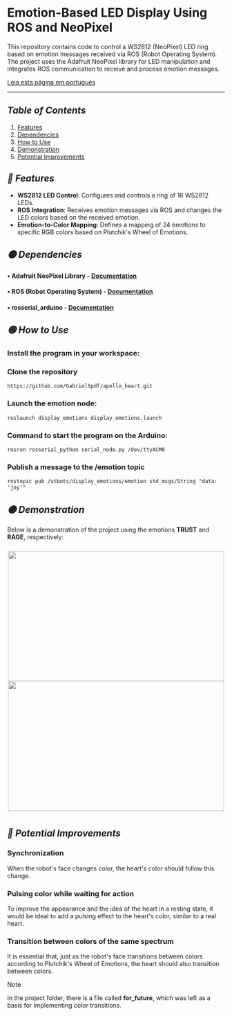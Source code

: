 # Emotion-Based LED Display Using ROS and NeoPixel

This repository contains code to control a WS2812 (NeoPixel) LED ring based on emotion messages received via ROS (Robot Operating System). The project uses the Adafruit NeoPixel library for LED manipulation and integrates ROS communication to receive and process emotion messages.

[Leia esta página em português](https://github.com/GabrielSpdf/Apollo-Heart/blob/main/README.md)

---

## *Table of Contents*

1. [Features](#-features)
2. [Dependencies](#-dependencies)
3. [How to Use](#-how-to-use)
4. [Demonstration](#-demonstration)
5. [Potential Improvements](#-potential-improvements)

## *🔵 Features*
- **WS2812 LED Control**: Configures and controls a ring of 16 WS2812 LEDs.
- **ROS Integration**: Receives emotion messages via ROS and changes the LED colors based on the received emotion.
- **Emotion-to-Color Mapping**: Defines a mapping of 24 emotions to specific RGB colors based on Plutchik's Wheel of Emotions.

## *🟡 Dependencies*
#### • Adafruit NeoPixel Library - [Documentation](https://github.com/adafruit/Adafruit_NeoPixel)
#### • ROS (Robot Operating System) - [Documentation](https://www.ros.org/)
#### • rosserial_arduino - [Documentation](http://wiki.ros.org/rosserial_arduino)

## *🟢 How to Use*

### Install the program in your workspace:

### Clone the repository
```
https://github.com/GabrielSpdf/apollo_heart.git
```

### Launch the emotion node:
```
roslaunch display_emotions display_emotions.launch
```

### Command to start the program on the Arduino:
```
rosrun rosserial_python serial_node.py /dev/ttyACM0
```
### Publish a message to the /emotion topic
```
rostopic pub /utbots/display_emotions/emotion std_msgs/String "data: 'joy'"
```

## *🟣 Demonstration*

Below is a demonstration of the project using the emotions **TRUST** and **RAGE**, respectively:

<div style="display: flex; flex-direction: row; justify-content: center;">
  <div style="margin: 10px; text-align: center;">
    <img src="assets/video1.gif" alt="" width="500" height="300"/>
    <img src="assets/video0.gif" alt="" width="500" height="300"/>
  </div>
</div>

## *🔴 Potential Improvements*
### Synchronization
When the robot's face changes color, the heart's color should follow this change.

### Pulsing color while waiting for action
To improve the appearance and the idea of the heart in a resting state, it would be ideal to add a pulsing effect to the heart's color, similar to a real heart.

### Transition between colors of the same spectrum
It is essential that, just as the robot's face transitions between colors according to Plutchik's Wheel of Emotions, the heart should also transition between colors.

> [!NOTE]
> In the project folder, there is a file called **for_future**, which was left as a basis for implementing color transitions.
